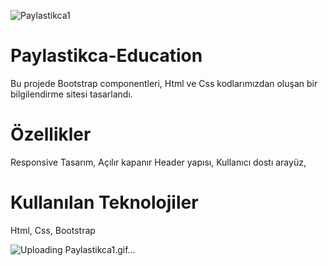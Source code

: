 ![Paylastikca1](https://github.com/user-attachments/assets/c65ddb40-9a71-4c71-90c8-aaa14e191f61)

# Paylastikca-Education


Bu projede Bootstrap componentleri, Html ve Css kodlarımızdan oluşan bir bilgilendirme sitesi tasarlandı.

# Özellikler

Responsive Tasarım,
Açılır kapanır Header yapısı,
Kullanıcı dostı arayüz,

# Kullanılan Teknolojiler

Html, Css, Bootstrap

![Uploading Paylastikca1.gif…]()
